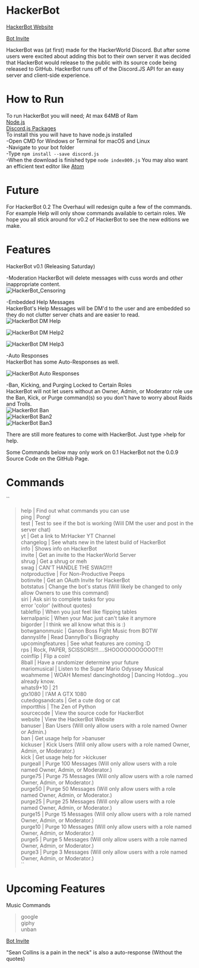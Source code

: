 # HackerBot  
[HackerBot Website](https://mr-hacker894.github.io/HackerBot)
  
[Bot Invite](https://discordapp.com/oauth2/authorize?client_id=342054071060004884&scope=bot&permissions=14)  
  
HackerBot was (at first) made for the HackerWorld Discord. But after some users were excited about adding this bot to their own server it was decided that HackerBot would release to the public with its source code being released to GitHub. HackerBot runs off of the Discord.JS API for an easy server and client-side experience.  

# How to Run

To run HackerBot you will need;
  At max 64MB of Ram  
  [Node.js](https://nodejs.org/en/)  
  [Discord.js Packages](https://discord.js.org/#/)  
    To install this you will have to have node.js installed  
      -Open CMD for Windows or Terminal for macOS and Linux  
      -Navigate to your bot folder  
      -Type ``npm install --save discord.js``  
      -When the download is finished type ``node index009.js``
  You may also want an efficient text editor like [Atom](https://atom.io/)

# Future  
  
  For HackerBot 0.2 The Overhaul will redesign quite a few of the commands. For example Help will only show commands available to certain roles. We hope you all stick around for v0.2 of HackerBot to see the new editions we make.

# Features  

HackerBot v0.1 (Releasing Saturday)  

-Moderation 
 HackerBot will delete messages with cuss words and _other_ inappropriate content.  
 ![HackerBot_Censoring](https://puu.sh/x5ffg/207a32fbad.png)  
  
-Embedded Help Messages  
 HackerBot's Help Messages will be DM'd to the user and are embedded so they do not clutter server chats and are easier to read.  
 ![HackerBot DM Help](https://puu.sh/x5ets/73b3f14001.png)  
 
 ![HackerBot DM Help2](https://puu.sh/x5ets/73b3f14001.png)  
 
 ![HackerBot DM Help3](https://puu.sh/x5ewx/8cbb8a2ce2.png)  
 
 -Auto Responses  
  HackerBot has some Auto-Responses as well.  
  
  ![HackerBot Auto Responses](https://puu.sh/x5eEN/ac99226725.png)  
 
-Ban, Kicking, and Purging Locked to Certain Roles  
 HackerBot will not let users without an Owner, Admin, or Moderator role use the Ban, Kick, or Purge command(s) so you don't have to worry about Raids and Trolls.  
![HackerBot Ban](https://puu.sh/x5eRN/ca7318f221.png)  
![HackerBot Ban2](https://puu.sh/x5eTi/6925556ee4.png)  
![HackerBot Ban3](https://puu.sh/x5eUB/325a3f58d0.png)  

There are still more features to come with HackerBot. Just type >help for help.  

Some Commands below may only work on 0.1 HackerBot not the 0.0.9 Source Code on the GitHub Page.

# Commands  
  
 ``  
 >help | Find out what commands you can use  
 >ping | Pong!  
 >test | Test to see if the bot is working (Will DM the user and post in the server chat)  
 >yt | Get a link to MrHacker YT Channel  
 >changelog | See whats new in the latest build of HackerBot  
 >info | Shows info on HackerBot  
 >invite | Get an invite to the HackerWorld Server  
 >shrug | Get a shrug or meh  
 >swag | CAN'T HANDLE THE SWAG!!!!  
 >notproductive | For Non-Productive Peeps  
 >botinvite | Get an OAuth Invite for HackerBot  
 >botstatus | Change the bot's status (Will likely be changed to only allow Owners to use this command)  
 >siri | Ask siri to complete tasks for you  
 error 'color' (without quotes)  
 >tableflip | When you just feel like flipping tables  
 >kernalpanic | When your Mac just can't take it anymore  
 >bigorder | I think we all know what this is :)  
 >botwganonmusic | Ganon Boss Fight Music from BOTW  
 >dannyslife | Read DannyBoi's Biography  
 >upcomingfeatures | See what features are coming :D  
 >rps | Rock, PAPER, SCISSORS!!!....SHOOOOOOOOOOOT!!!  
 >coinflip | Flip a coin!  
 >8ball | Have a randomizer determine your future  
 >mariomusical  | Listen to the Super Mario Odyssey Musical  
 >woahmeme | WOAH Memes!
 >dancinghotdog | Dancing Hotdog...you already know.  
 >whats9+10 | 21  
 >gtx1080 | I'AM A GTX 1080  
 >cutedogsandcats | Get a cute dog or cat  
 >importthis | The Zen of Python  
 >sourcecode | View the source code for HackerBot  
 >website | View the HackerBot Website  
 >banuser | Ban Users (Will only allow users with a role named Owner or Admin.)  
 >ban | Get usage help for >banuser  
 >kickuser | Kick Users (Will only allow users with a role named Owner, Admin, or Moderator.)  
 >kick | Get usage help for >kickuser  
 >purgeall | Purge 100 Messages (Will only allow users with a role named Owner, Admin, or Moderator.)  
 >purge75 | Purge 75 Messages (Will only allow users with a role named Owner, Admin, or Moderator.)  
 >purge50 | Purge 50 Messages (Will only allow users with a role named Owner, Admin, or Moderator.)  
 >purge25 | Purge 25 Messages (Will only allow users with a role named Owner, Admin, or Moderator.)  
 >purge15 | Purge 15 Messages (Will only allow users with a role named Owner, Admin, or Moderator.)  
 >purge10 | Purge 10 Messages (Will only allow users with a role named Owner, Admin, or Moderator.)  
 >purge5 | Purge 5 Messages (Will only allow users with a role named Owner, Admin, or Moderator.)  
 >purge3 | Purge 3 Messages (Will only allow users with a role named Owner, Admin, or Moderator.)  
  ``  
    

# Upcoming Features  

Music Commands  
>google  
>giphy  
>unban  

 [Bot Invite](https://discordapp.com/oauth2/authorize?client_id=342054071060004884&scope=bot&permissions=14)


"Sean Collins is a pain in the neck" is also a auto-response (Without the quotes)
